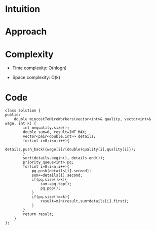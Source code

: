 # Intuition
<!-- Describe your first thoughts on how to solve this problem. -->

# Approach
<!-- Describe your approach to solving the problem. -->

# Complexity
- Time complexity: O(nlogn)
<!-- Add your time complexity here, e.g. $$O(n)$$ -->

- Space complexity: O(k)
<!-- Add your space complexity here, e.g. $$O(n)$$ -->

# Code
```
class Solution {
public:
    double mincostToHireWorkers(vector<int>& quality, vector<int>& wage, int k) {
        int n=quality.size();
        double sum=0, result=INT_MAX;
        vector<pair<double,int>> details;
        for(int i=0;i<n;i++){
            details.push_back({wage[i]/(double)quality[i],quality[i]});
        }
        sort(details.begin(), details.end());
        priority_queue<int> pq;
        for(int i=0;i<n;i++){
            pq.push(details[i].second);
            sum+=details[i].second;
            if(pq.size()>k){
                sum-=pq.top();
                pq.pop();
            }
            if(pq.size()==k){
                result=min(result,sum*details[i].first);
            }
        }
        return result;
    }
};
```

